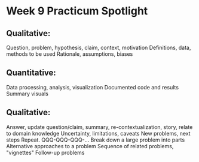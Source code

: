 # Week 9 Practicum Spotlight

## Qualitative:
Question, problem, hypothesis, claim, context, motivation
Definitions, data, methods to be used
Rationale, assumptions, biases

## Quantitative:
Data processing, analysis, visualization
Documented code and results
Summary visuals

## Qualitative:
Answer, update question/claim, summary, re-contextualization, story, relate to domain knowledge
Uncertainty, limitations, caveats
New problems, next steps
Repeat. QQQ-QQQ-QQQ-...
Break down a large problem into parts
Alternative approaches to a problem
Sequence of related problems, "vignettes"
Follow-up problems
